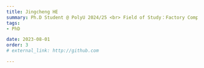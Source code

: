 ```yaml
---
title: Jingcheng HE
summary: Ph.D Student @ PolyU 2024/25 <br> Field of Study：Factory Computer Memory System <br> B.E. (University of Electronic Science and Technology of China) <br> M.E. (University of Electronic Science and Technology of China)
tags:
- PhD

date: 2023-08-01
order: 3
# external_link: http://github.com

---
```

